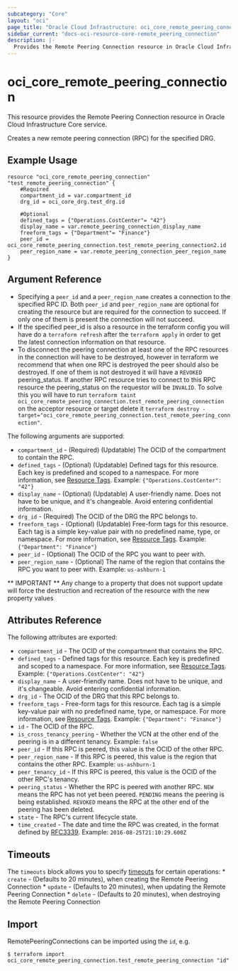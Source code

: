 ```yaml
---
subcategory: "Core"
layout: "oci"
page_title: "Oracle Cloud Infrastructure: oci_core_remote_peering_connection"
sidebar_current: "docs-oci-resource-core-remote_peering_connection"
description: |-
  Provides the Remote Peering Connection resource in Oracle Cloud Infrastructure Core service
---
```


# oci_core_remote_peering_connection
This resource provides the Remote Peering Connection resource in Oracle Cloud Infrastructure Core service.

Creates a new remote peering connection (RPC) for the specified DRG.


## Example Usage

```hcl
resource "oci_core_remote_peering_connection" "test_remote_peering_connection" {
	#Required
	compartment_id = var.compartment_id
	drg_id = oci_core_drg.test_drg.id

	#Optional
	defined_tags = {"Operations.CostCenter"= "42"}
	display_name = var.remote_peering_connection_display_name
	freeform_tags = {"Department"= "Finance"}
	peer_id = oci_core_remote_peering_connection.test_remote_peering_connection2.id
	peer_region_name = var.remote_peering_connection_peer_region_name
}
```

## Argument Reference

* Specifying a `peer_id` and a `peer_region_name` creates a connection to the specified RPC ID. Both `peer_id` and `peer_region_name` are optional for creating the resource but are required for the connection to succeed. If only one of them is present the connection will not succeed.
* If the specified peer_id is also a resource in the terraform config you will have do a `terraform refresh` after the `terraform apply` in order to get the latest connection information on that resource.
* To disconnect the peering connection at least one of the RPC resources in the connection will have to be destroyed, however in terraform we recommend that when one RPC is destroyed the peer should also be destroyed. If one of them is not destroyed it will have a `REVOKED` peering_status. If another RPC resource tries to connect to this RPC resource the peering_status on the requestor will be `INVALID`. To solve this you will have to run `terraform taint oci_core_remote_peering_connection.test_remote_peering_connection` on the acceptor resource or target delete it `terraform destroy -target="oci_core_remote_peering_connection.test_remote_peering_connection"`.

The following arguments are supported:

* `compartment_id` - (Required) (Updatable) The OCID of the compartment to contain the RPC.
* `defined_tags` - (Optional) (Updatable) Defined tags for this resource. Each key is predefined and scoped to a namespace. For more information, see [Resource Tags](https://docs.cloud.oracle.com/iaas/Content/General/Concepts/resourcetags.htm).  Example: `{"Operations.CostCenter": "42"}` 
* `display_name` - (Optional) (Updatable) A user-friendly name. Does not have to be unique, and it's changeable. Avoid entering confidential information. 
* `drg_id` - (Required) The OCID of the DRG the RPC belongs to.
* `freeform_tags` - (Optional) (Updatable) Free-form tags for this resource. Each tag is a simple key-value pair with no predefined name, type, or namespace. For more information, see [Resource Tags](https://docs.cloud.oracle.com/iaas/Content/General/Concepts/resourcetags.htm).  Example: `{"Department": "Finance"}` 
* `peer_id` - (Optional) The OCID of the RPC you want to peer with.
* `peer_region_name` - (Optional) The name of the region that contains the RPC you want to peer with.  Example: `us-ashburn-1`


** IMPORTANT **
Any change to a property that does not support update will force the destruction and recreation of the resource with the new property values

## Attributes Reference

The following attributes are exported:

* `compartment_id` - The OCID of the compartment that contains the RPC.
* `defined_tags` - Defined tags for this resource. Each key is predefined and scoped to a namespace. For more information, see [Resource Tags](https://docs.cloud.oracle.com/iaas/Content/General/Concepts/resourcetags.htm).  Example: `{"Operations.CostCenter": "42"}` 
* `display_name` - A user-friendly name. Does not have to be unique, and it's changeable. Avoid entering confidential information. 
* `drg_id` - The OCID of the DRG that this RPC belongs to.
* `freeform_tags` - Free-form tags for this resource. Each tag is a simple key-value pair with no predefined name, type, or namespace. For more information, see [Resource Tags](https://docs.cloud.oracle.com/iaas/Content/General/Concepts/resourcetags.htm).  Example: `{"Department": "Finance"}` 
* `id` - The OCID of the RPC.
* `is_cross_tenancy_peering` - Whether the VCN at the other end of the peering is in a different tenancy.  Example: `false` 
* `peer_id` - If this RPC is peered, this value is the OCID of the other RPC. 
* `peer_region_name` - If this RPC is peered, this value is the region that contains the other RPC.  Example: `us-ashburn-1` 
* `peer_tenancy_id` - If this RPC is peered, this value is the OCID of the other RPC's tenancy. 
* `peering_status` - Whether the RPC is peered with another RPC. `NEW` means the RPC has not yet been peered. `PENDING` means the peering is being established. `REVOKED` means the RPC at the other end of the peering has been deleted. 
* `state` - The RPC's current lifecycle state.
* `time_created` - The date and time the RPC was created, in the format defined by [RFC3339](https://tools.ietf.org/html/rfc3339).  Example: `2016-08-25T21:10:29.600Z` 

## Timeouts

The `timeouts` block allows you to specify [timeouts](https://registry.terraform.io/providers/hashicorp/oci/latest/docs/guides/changing_timeouts) for certain operations:
	* `create` - (Defaults to 20 minutes), when creating the Remote Peering Connection
	* `update` - (Defaults to 20 minutes), when updating the Remote Peering Connection
	* `delete` - (Defaults to 20 minutes), when destroying the Remote Peering Connection


## Import

RemotePeeringConnections can be imported using the `id`, e.g.

```
$ terraform import oci_core_remote_peering_connection.test_remote_peering_connection "id"
```

